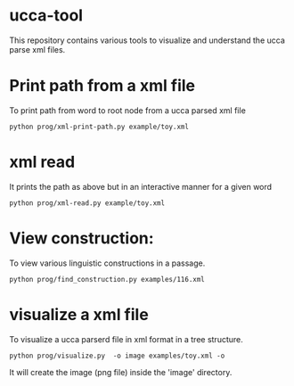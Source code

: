 # ucca-tool

This repository contains various tools to visualize and understand the ucca parse xml files.

# Print path from a xml file

To print path from word to root node from a ucca parsed xml file

```
python prog/xml-print-path.py example/toy.xml
```
# xml read 

It prints the path as above but in an interactive manner for a given word
```
python prog/xml-read.py example/toy.xml
```


# View construction:

To view various linguistic constructions in a passage.

```
python prog/find_construction.py examples/116.xml
```


# visualize a xml file

To visualize a ucca parserd file in xml format in a tree structure.

```
python prog/visualize.py  -o image examples/toy.xml -o 
```

It will create the image (png file) inside the 'image' directory.






